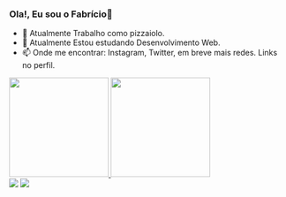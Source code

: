 ### Ola!, Eu sou o Fabrício👋
- 🔭 Atualmente Trabalho como pizzaiolo.
- 🌱 Atualmente Estou estudando Desenvolvimento Web.
- 📫 Onde me encontrar: Instagram, Twitter, em breve mais redes. Links no perfil.

<div>
   <a href="https://github.com/thulipha">
   <img height="180em" src="https://github-readme-stats.vercel.app/api?username=thulipha&show_icons=true&theme=tokyonight&include_all_commits=true&count_private=true"/>
   <img height="180em" src="https://github-readme-stats.vercel.app/api/top-langs/?username=thulipha&layout=compact&langs_count=6&theme=tokyonight"/>
</div>
<div> 
  <a href="https://instagram.com/thulipha_" target="_blank"><img src="https://img.shields.io/badge/-Instagram-%23E4405F?style=for-the-badge&logo=instagram&logoColor=white" target="_blank"></a>
    <a href = "mailto:thulikitotrabalho@gmail.com"><img src="https://img.shields.io/badge/-Gmail-%23333?style=for-the-badge&logo=gmail&logoColor=white" target="_blank"></a>
</div>
